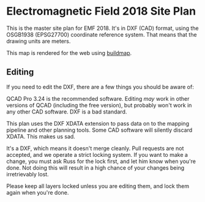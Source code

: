 # Electromagnetic Field 2018 Site Plan

This is the master site plan for EMF 2018. It's in DXF (CAD) format, using the OSGB1938
(EPSG27700) coordinate reference system. That means that the drawing units are meters.

This map is rendered for the web using [buildmap](https://github.com/emfcamp/buildmap).

## Editing

If you need to edit the DXF, there are a few things you should be aware of:

QCAD Pro 3.24 is the recommended software. Editing *may* work in other versions of QCAD
(including the free version), but probably won't work in any other CAD software. DXF
is a bad standard.

This plan uses the DXF XDATA extension to pass data on to the mapping pipeline and other
planning tools. Some CAD software will silently discard XDATA. This makes us sad.

It's a DXF, which means it doesn't merge cleanly. Pull requests are not accepted, and we
operate a strict locking system. If you want to make a change, you must ask Russ for
the lock first, and let him know when you're done. Not doing this will result in a high
chance of your changes being irretrievably lost.

Please keep all layers locked unless you are editing them, and lock them again when you're
done.
